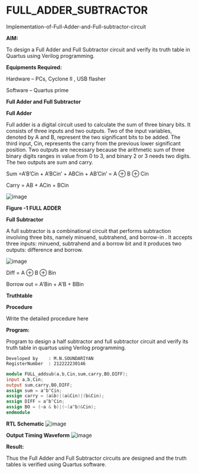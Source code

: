 # FULL_ADDER_SUBTRACTOR

Implementation-of-Full-Adder-and-Full-subtractor-circuit

**AIM:**

To design a Full Adder and Full Subtractor circuit and verify its truth table in Quartus using Verilog programming.

**Equipments Required:**

Hardware – PCs, Cyclone II , USB flasher

Software – Quartus prime

**Full Adder and Full Subtractor**

**Full Adder**

Full adder is a digital circuit used to calculate the sum of three binary bits. It consists of three inputs and two outputs. Two of the input variables, denoted by A and B, represent the two significant bits to be added. The third input, Cin, represents the carry from the previous lower significant position. Two outputs are necessary because the arithmetic sum of three binary digits ranges in value from 0 to 3, and binary 2 or 3 needs two digits. The two outputs are sum and carry.

Sum =A’B’Cin + A’BCin’ + ABCin + AB’Cin’ = A ⊕ B ⊕ Cin 

Carry = AB + ACin + BCin

![image](https://github.com/naavaneetha/FULL_ADDER_SUBTRACTOR/assets/154305477/0f30ba51-5ffb-4198-845f-18e054f675e7)

**Figure -1 FULL ADDER**

**Full Subtractor**

A full subtractor is a combinational circuit that performs subtraction involving three bits, namely minuend, subtrahend, and borrow-in . It accepts three inputs: minuend, subtrahend and a borrow bit and it produces two outputs: difference and borrow.

![image](https://github.com/naavaneetha/FULL_ADDER_SUBTRACTOR/assets/154305477/02b24f51-ab51-4304-9ad6-7b81ffc1ead5)

Diff = A ⊕ B ⊕ Bin 

Borrow out = A'Bin + A'B + BBin

**Truthtable**

**Procedure**

Write the detailed procedure here

**Program:**

Program to design a half subtractor and full subtractor circuit and verify its truth table in quartus using Verilog programming. 
```
Developed by    : M.N.SOUNDARIYAN 
RegisterNumber  : 212222230146
```
```verilog
module FULL_addsub(a,b,Cin,sum,carry,BO,DIFF);
input a,b,Cin;
output sum,carry,BO,DIFF;
assign sum = a^b^Cin;
assign carry = (a&b)|(a&Cin)|(b&Cin);
assign DIFF = a^b^Cin;
assign BO = (~a & b)|(~(a^b)&Cin);
endmodule

```

**RTL Schematic**
![image](https://github.com/soundariyan18/FULL_ADDER_SUBTRACTOR/assets/119393307/b6341f08-9160-41fd-aeea-6a67fe254b2e)


**Output Timing Waveform**
![image](https://github.com/soundariyan18/FULL_ADDER_SUBTRACTOR/assets/119393307/5b1f42fa-1059-4fbb-b811-350cd5aa79c9)


**Result:**

Thus the Full Adder and Full Subtractor circuits are designed and the truth tables is verified using Quartus software.



